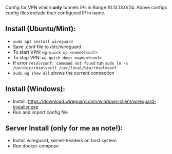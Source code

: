 Config for VPN which **only** tunnels IPs in Range 10.13.13.0/24.
Above configs config files include their configured IP in name.

## Install (Ubuntu/Mint):
- `sudo apt install wireguard`
- Save .conf file to /etc/wireguard
- To start VPN: `wg-quick up <nameofconf>`
- To stop VPN: `wg-quick down <nameofconf>`
- If error `resolvconf: command not found` run `sudo ln -s /usr/bin/resolvectl /usr/local/bin/resolvconf`
- `sudo wg show all` shows the current connection

## Install (Windows):
- Install: https://download.wireguard.com/windows-client/wireguard-installer.exe
- Run and import config file

## Server Install (only for me as note!):
- Install wireguard, kernel-headers on host system
- Run docker-compose
